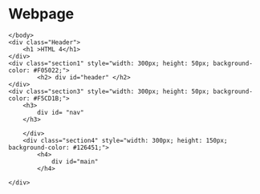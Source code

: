 # Webpage
<!DOCTYPE html>
<html lang="en">
<head>
    <meta charset="UTF-8">
    <meta http-equiv="X-UA-Compatible" content="IE=edge">
    <meta name="viewport" content="width=device-width, initial-scale=1.0">
    <title>Div</title>
    <link rel="stylesheet" href="style.css">
</head>
<body>
           
    </body>
    <div class="Header">
        <h1 >HTML 4</h1>
    </div>
    <div class="section1" style="width: 300px; height: 50px; background-color: #F05022;">
            <h2> div id="header" </h2>
    </div>
    <div class="section3" style="width: 300px; height: 50px; background-color: #F5CD1B;">
        <h3>
            div id= "nav"
        </h3>
        
        </div>
        <div class="section4" style="width: 300px; height: 150px; background-color: #126451;">
            <h4>
                div id="main"
            </h4>
                      
    </div>
    
</body>
</html>
